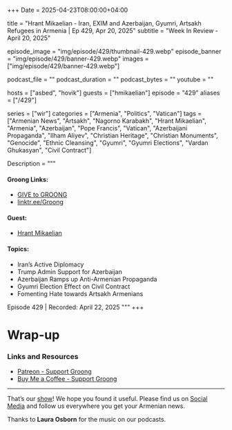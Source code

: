 +++
Date = 2025-04-23T08:00:00+04:00

title = "Hrant Mikaelian - Iran, EXIM and Azerbaijan, Gyumri, Artsakh Refugees in Armenia | Ep 429, Apr 20, 2025"
subtitle = "Week In Review - April 20, 2025"

episode_image = "img/episode/429/thumbnail-429.webp"
episode_banner = "img/episode/429/banner-429.webp"
images = ["img/episode/429/banner-429.webp"]

podcast_file = ""
podcast_duration = ""
podcast_bytes = ""
youtube = ""

hosts = ["asbed", "hovik"]
guests = ["hmikaelian"]
episode = "429"
aliases = ["/429"]

series = ["wir"]
categories = ["Armenia", "Politics", "Vatican"]
tags = ["Armenian News", "Artsakh", "Nagorno Karabakh", "Hrant Mikaelian", "Armenia", "Azerbaijan", "Pope Francis", "Vatican", "Azerbaijani Propaganda", "Ilham Aliyev", "Christian Heritage", "Christian Monuments", "Genocide", "Ethnic Cleansing", "Gyumri", "Gyumri Elections", "Vardan Ghukasyan", "Civil Contract"]

Description = """

#### Groong Links:
* [GIVE to GROONG](https://podcasts.groong.org/donate)
* [linktr.ee/Groong](https://linktr.ee/groong)

#### Guest:
* [Hrant Mikaelian](/guest/hmikaelian)

#### Topics:
* Iran’s Active Diplomacy
* Trump Admin Support for Azerbaijan
* Azerbaijan Ramps up Anti-Armenian Propaganda
* Gyumri Election Effect on Civil Contract
* Fomenting Hate towards Artsakh Armenians

Episode 429 | Recorded: April 22, 2025 """
+++



# Wrap-up

### **Links and Resources**

* [Patreon - Support Groong](https://www.patreon.com/ann_groong)
* [Buy Me a Coffee - Support Groong](https://www.buymeacoffee.com/groong)

---

That’s our [show](https://podcasts.groong.org/)! We hope you found it useful. Please find us on [Social Media](https://linktr.ee/groong) and follow us everywhere you get your Armenian news.

Thanks to **Laura Osborn** for the music on our podcasts.
